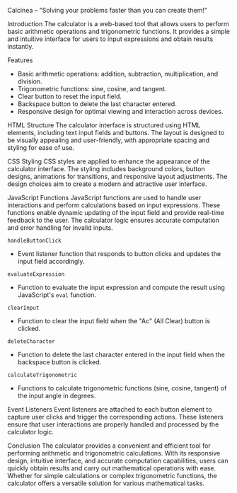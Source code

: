 Calcinea – "Solving your problems faster than you can create them!"
 

 Introduction
The calculator is a web-based tool that allows users to perform basic arithmetic operations and trigonometric functions. It provides a simple and intuitive interface for users to input expressions and obtain results instantly.

 Features
- Basic arithmetic operations: addition, subtraction, multiplication, and division.
- Trigonometric functions: sine, cosine, and tangent.
- Clear button to reset the input field.
- Backspace button to delete the last character entered.
- Responsive design for optimal viewing and interaction across devices.

 HTML Structure
The calculator interface is structured using HTML elements, including text input fields and buttons. The layout is designed to be visually appealing and user-friendly, with appropriate spacing and styling for ease of use.

 CSS Styling
CSS styles are applied to enhance the appearance of the calculator interface. The styling includes background colors, button designs, animations for transitions, and responsive layout adjustments. The design choices aim to create a modern and attractive user interface.

 JavaScript Functions
JavaScript functions are used to handle user interactions and perform calculations based on input expressions. These functions enable dynamic updating of the input field and provide real-time feedback to the user. The calculator logic ensures accurate computation and error handling for invalid inputs.

 `handleButtonClick`
- Event listener function that responds to button clicks and updates the input field accordingly.

 `evaluateExpression`
- Function to evaluate the input expression and compute the result using JavaScript's `eval` function.

 `clearInput`
- Function to clear the input field when the "Ac" (All Clear) button is clicked.

 `deleteCharacter`
- Function to delete the last character entered in the input field when the backspace button is clicked.

 `calculateTrigonometric`
- Functions to calculate trigonometric functions (sine, cosine, tangent) of the input angle in degrees.

 Event Listeners
Event listeners are attached to each button element to capture user clicks and trigger the corresponding actions. These listeners ensure that user interactions are properly handled and processed by the calculator logic.

 Conclusion
The calculator provides a convenient and efficient tool for performing arithmetic and trigonometric calculations. With its responsive design, intuitive interface, and accurate computation capabilities, users can quickly obtain results and carry out mathematical operations with ease. Whether for simple calculations or complex trigonometric functions, the calculator offers a versatile solution for various mathematical tasks.
